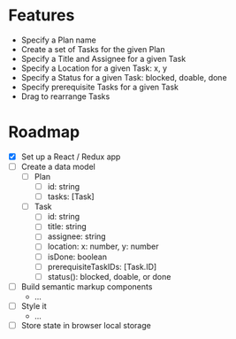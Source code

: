 # Features

- Specify a Plan name
- Create a set of Tasks for the given Plan
- Specify a Title and Assignee for a given Task
- Specify a Location for a given Task: x, y
- Specify a Status for a given Task: blocked, doable, done
- Specify prerequisite Tasks for a given Task
- Drag to rearrange Tasks

# Roadmap

- [x] Set up a React / Redux app
- [ ] Create a data model
    - [ ] Plan
        - [ ] id: string
        - [ ] tasks: [Task]
    - [ ] Task
        - [ ] id: string
        - [ ] title: string
        - [ ] assignee: string
        - [ ] location: x: number, y: number
        - [ ] isDone: boolean
        - [ ] prerequisiteTaskIDs: [Task.ID]
        - [ ] status(): blocked, doable, or done
- [ ] Build semantic markup components
    - …
- [ ] Style it
    - …
- [ ] Store state in browser local storage
